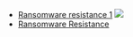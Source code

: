 * [Ransomware resistance 1](https://twitter.com/cyb3rops/status/1311994989715566594)
![](https://pbs.twimg.com/media/EjUj_UPXcAEak7v?format=jpg&name=large)
* [Ransomware Resistance](https://www.slideshare.net/FlorianRoth2/ransomware-resistance)
